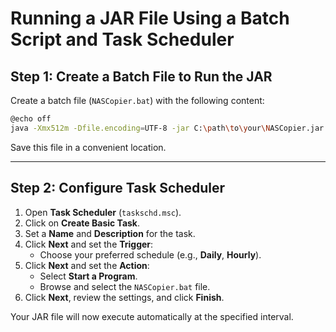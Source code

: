 # Running a JAR File Using a Batch Script and Task Scheduler

## Step 1: Create a Batch File to Run the JAR

Create a batch file (`NASCopier.bat`) with the following content:

``` bash
@echo off
java -Xmx512m -Dfile.encoding=UTF-8 -jar C:\path\to\your\NASCopier.jar
```
Save this file in a convenient location.

---
## Step 2: Configure Task Scheduler

1. Open **Task Scheduler** (`taskschd.msc`).
2. Click on **Create Basic Task**.
3. Set a **Name** and **Description** for the task.
4. Click **Next** and set the **Trigger**:
   - Choose your preferred schedule (e.g., **Daily**, **Hourly**).
5. Click **Next** and set the **Action**:
   - Select **Start a Program**.
   - Browse and select the `NASCopier.bat` file.
6. Click **Next**, review the settings, and click **Finish**.

Your JAR file will now execute automatically at the specified interval.
